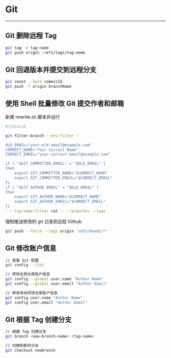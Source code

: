 # Git

---

## Git 删除远程 Tag

```bash
git tag -d tag-name
git push origin :refs/tags/tag-name
```

## Git 回退版本并提交到远程分支

```bash
git reset --hard commitId
git push -f origin branchName
```

## 使用 Shell 批量修改 Git 提交作者和邮箱

新建 rewrite.sh 脚本并运行

```bash
#!/bin/sh

git filter-branch --env-filter '

OLD_EMAIL="your-old-email@example.com"
CORRECT_NAME="Your Correct Name"
CORRECT_EMAIL="your-correct-email@example.com"

if [ "$GIT_COMMITTER_EMAIL" = "$OLD_EMAIL" ]
then
    export GIT_COMMITTER_NAME="$CORRECT_NAME"
    export GIT_COMMITTER_EMAIL="$CORRECT_EMAIL"
fi
if [ "$GIT_AUTHOR_EMAIL" = "$OLD_EMAIL" ]
then
    export GIT_AUTHOR_NAME="$CORRECT_NAME"
    export GIT_AUTHOR_EMAIL="$CORRECT_EMAIL"
fi
' --tag-name-filter cat -- --branches --tags
```

强制推送修改的 git 记录到远程 Github

```bash
git push --force --tags origin 'refs/heads/*'
```

## Git 修改账户信息

```bash
// 查看 Git 配置
git config --list

// 修改全局仓库账户信息
git config --global user.name "Author Name"
git config --global user.email "Author Email"

// 修改本地项目仓库账户信息
git config user.name "Author Name"
git config user.email "Author Email"
```

## Git 根据 Tag 创建分支
```bash
// 根据 Tag 创建分支
git branch <new-branch-name> <tag-name>

// 切换到新的分支
git checkout newbranch
```